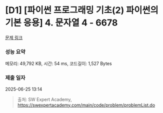 # [D1] [파이썬 프로그래밍 기초(2) 파이썬의 기본 응용] 4. 문자열 4 - 6678 

[문제 링크](https://swexpertacademy.com/main/code/problem/problemDetail.do?contestProbId=AWc6XsuqxZoDFAWn) 

### 성능 요약

메모리: 49,792 KB, 시간: 54 ms, 코드길이: 1,527 Bytes

### 제출 일자

2025-06-25 13:14



> 출처: SW Expert Academy, https://swexpertacademy.com/main/code/problem/problemList.do